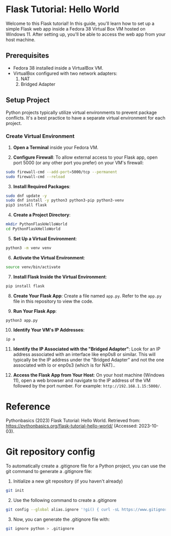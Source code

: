 # Flask Tutorial: Hello World

Welcome to this Flask tutorial! In this guide, you'll learn how to set up a simple Flask web app inside a Fedora 38 Virtual Box VM hosted on Windows 11. After setting up, you'll be able to access the web app from your host machine.

## Prerequisites

- Fedora 38 installed inside a VirtualBox VM.
- VirtualBox configured with two network adapters:
  1. NAT
  2. Bridged Adapter

## Setup Project

Python projects typically utilize virtual environments to prevent package conflicts. It's a best practice to have a separate virtual environment for each project.

### Create Virtual Environment

1. **Open a Terminal** inside your Fedora VM.

2. **Configure Firewall**: To allow external access to your Flask app, open port 5000 (or any other port you prefer) on your VM's firewall:

```bash
sudo firewall-cmd --add-port=5000/tcp --permanent
sudo firewall-cmd --reload
```

3. **Install Required Packages**:

```bash
sudo dnf update -y
sudo dnf install -y python3 python3-pip python3-venv
pip3 install flask
```

4. **Create a Project Directory**:

```bash
mkdir PythonFlaskHelloWorld
cd PythonFlaskHelloWorld
```

5. **Set Up a Virtual Environment**:

```bash
python3 -m venv venv
```

6. **Activate the Virtual Environment**:

```bash
source venv/bin/activate
```

7. **Install Flask Inside the Virtual Environment**:

```bash
pip install flask
```

8. **Create Your Flask App**: Create a file named `app.py`. Refer to the `app.py` file in this repository to view the code.

9. **Run Your Flask App**:

```bash
python3 app.py
```

10. **Identify Your VM's IP Addresses**:

```bash
ip a
```

11. **Identify the IP Associated with the "Bridged Adapter"**: Look for an IP address associated with an interface like enp0s8 or similar. This will typically be the IP address under the "Bridged Adapter" and not the one associated with lo or enp0s3 (which is for NAT)..

12. **Access the Flask App from Your Host**: On your host machine (Windows 11), open a web browser and navigate to the IP address of the VM followed by the port number. For example: `http://192.168.1.15:5000/`.

# Reference

Pythonbasics (2023) Flask Tutorial: Hello World. Retrieved from: https://pythonbasics.org/flask-tutorial-hello-world/ (Accessed: 2023-10-03).

# Git repository config

To automatically create a .gitignore file for a Python project, you can use the git command to generate a .gitignore file:

1. Initialize a new git repository (if you haven't already)

```bash
git init
```

2. Use the following command to create a .gitignore

```bash
git config --global alias.ignore '!gi() { curl -sL https://www.gitignore.io/api/$@ ;}; gi'
```

3. Now, you can generate the .gitignore file with:

```bash
git ignore python > .gitignore
```
